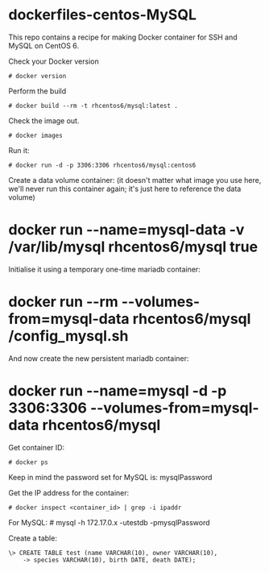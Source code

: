dockerfiles-centos-MySQL
========================

This repo contains a recipe for making Docker container for SSH and MySQL on CentOS 6. 

Check your Docker version

    # docker version

Perform the build

    # docker build --rm -t rhcentos6/mysql:latest .

Check the image out.

    # docker images

Run it:

    # docker run -d -p 3306:3306 rhcentos6/mysql:centos6

Create a data volume container: (it doesn't matter what image you use here, we'll never run this container again; it's just here to reference the data volume)

# docker run --name=mysql-data -v /var/lib/mysql rhcentos6/mysql true

Initialise it using a temporary one-time mariadb container:

# docker run --rm --volumes-from=mysql-data rhcentos6/mysql /config_mysql.sh
And now create the new persistent mariadb container:

# docker run --name=mysql -d -p 3306:3306 --volumes-from=mysql-data rhcentos6/mysql

Get container ID:

    # docker ps

Keep in mind the password set for MySQL is: mysqlPassword

Get the IP address for the container:

    # docker inspect <container_id> | grep -i ipaddr

For MySQL:
    # mysql -h 172.17.0.x -utestdb -pmysqlPassword


Create a table:

```
\> CREATE TABLE test (name VARCHAR(10), owner VARCHAR(10),
    -> species VARCHAR(10), birth DATE, death DATE);
```
